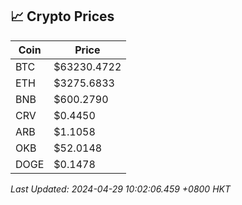 ## 📈 Crypto Prices

| Coin | Price |
| ---- | ----- |
| BTC | $63230.4722 |
| ETH | $3275.6833 |
| BNB | $600.2790 |
| CRV | $0.4450 |
| ARB | $1.1058 |
| OKB | $52.0148 |
| DOGE | $0.1478 |

_Last Updated: 2024-04-29 10:02:06.459 +0800 HKT_